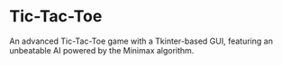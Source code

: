 # Tic-Tac-Toe
An advanced Tic-Tac-Toe game with a Tkinter-based GUI, featuring an unbeatable AI powered by the Minimax algorithm.
